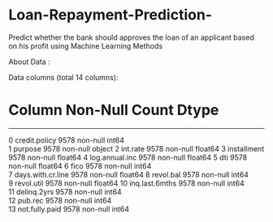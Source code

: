 # Loan-Repayment-Prediction-

Predict whether the bank should approves the loan of an applicant based on his profit using Machine
Learning Methods

About Data :

Data columns (total 14 columns):
 #   Column             Non-Null Count  Dtype  
---  ------             --------------  -----  
 0   credit.policy      9578 non-null   int64  
 1   purpose            9578 non-null   object 
 2   int.rate           9578 non-null   float64
 3   installment        9578 non-null   float64
 4   log.annual.inc     9578 non-null   float64
 5   dti                9578 non-null   float64
 6   fico               9578 non-null   int64  
 7   days.with.cr.line  9578 non-null   float64
 8   revol.bal          9578 non-null   int64  
 9   revol.util         9578 non-null   float64
 10  inq.last.6mths     9578 non-null   int64  
 11  delinq.2yrs        9578 non-null   int64  
 12  pub.rec            9578 non-null   int64  
 13  not.fully.paid     9578 non-null   int64  

